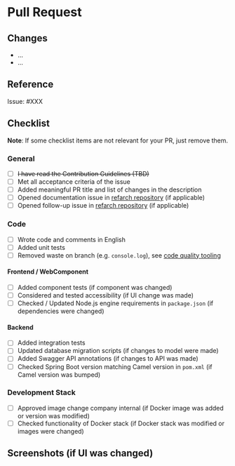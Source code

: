 # Pull Request

<!-- Links -->

[code-quality-link]: https://refarch.oss.muenchen.de/templates/develop#code-quality

[refarch-create-issue-link]: https://github.com/it-at-m/refarch/issues/new/choose

[refarch-create-documentation-issue-link]: https://github.com/it-at-m/refarch/issues/new?template=4-documentation-change.yml

## Changes

- ...
- ...

## Reference

Issue: #XXX

## Checklist

**Note**: If some checklist items are not relevant for your PR, just remove them.

### General

- [ ] ~~I have read the Contribution Guidelines (TBD)~~
- [ ] Met all acceptance criteria of the issue
- [ ] Added meaningful PR title and list of changes in the description
- [ ] Opened documentation issue in [refarch repository][refarch-create-documentation-issue-link] (if applicable)
- [ ] Opened follow-up issue in [refarch repository][refarch-create-issue-link] (if applicable)

### Code

- [ ] Wrote code and comments in English
- [ ] Added unit tests
- [ ] Removed waste on branch (e.g. `console.log`), see [code quality tooling][code-quality-link]

#### Frontend / WebComponent

- [ ] Added component tests (if component was changed)
- [ ] Considered and tested accessibility (if UI change was made)
- [ ] Checked / Updated Node.js engine requirements in `package.json` (if dependencies were changed)

#### Backend

- [ ] Added integration tests
- [ ] Updated database migration scripts (if changes to model were made)
- [ ] Added Swagger API annotations (if changes to API was made)
- [ ] Checked Spring Boot version matching Camel version in `pom.xml` (if Camel version was bumped)

### Development Stack

- [ ] Approved image change company internal (if Docker image was added or version was modified)
- [ ] Checked functionality of Docker stack (if Docker stack was modified or images were changed)

## Screenshots (if UI was changed)